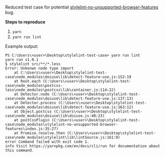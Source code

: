 Reduced test case for potential [stylelint-no-unsupported-browser-features](https://github.com/ismay/stylelint-no-unsupported-browser-features) bug.

**Steps to reproduce**

1. `yarn`
2. `yarn run lint`

Example output:
```
PS C:\Users\<user>\Desktop\stylelint-test-case> yarn run lint
yarn run v1.0.1
$ stylelint src/**/*.less
Error: Unkonwn node type import
    at C:\Users\<user>\Desktop\stylelint-test-case\node_modules\doiuse\lib\detect-feature-use.js:152:19
    at Root.each (C:\Users\<user>\Desktop\stylelint-test-case\node_modules\postcss-less\node_modules\postcss\lib\container.js:114:22)
    at Detector.node (C:\Users\<user>\Desktop\stylelint-test-case\node_modules\doiuse\lib\detect-feature-use.js:137:13)
    at Detector.process (C:\Users\<user>\Desktop\stylelint-test-case\node_modules\doiuse\lib\detect-feature-use.js:163:12)
    at Object.postcss (C:\Users\<user>\Desktop\stylelint-test-case\node_modules\doiuse\lib\doiuse.js:40:23)
    at postCssPlugin (C:\Users\<user>\Desktop\stylelint-test-case\node_modules\stylelint-no-unsupported-browser-features\index.js:35:27)
    at Promise.resolve.then (C:\Users\<user>\Desktop\stylelint-test-case\node_modules\stylelint\lib\lintSource.js:161:9)
error Command failed with exit code 1.
info Visit https://yarnpkg.com/en/docs/cli/run for documentation about this command.
```

